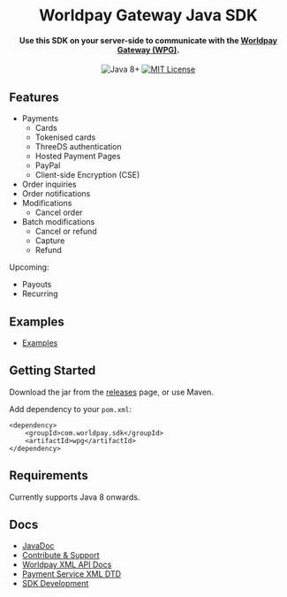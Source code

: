 <h1 align="center">
  Worldpay Gateway Java SDK
</h1>

<h4 align="center">
  Use this SDK on your server-side to communicate with the <a href="https://www.worldpay.com/global/products/gateway-services">Worldpay Gateway (WPG)</a>.
</h4>

<p align="center">
  <img src="https://img.shields.io/badge/Java-8+-blue.svg" alt="Java 8+" />
  <a href="license.md">
    <img src="https://img.shields.io/badge/license-MIT-blue.svg" alt="MIT License" />
  </a>
</p>

## Features
- Payments
  - Cards
  - Tokenised cards
  - ThreeDS authentication
  - Hosted Payment Pages
  - PayPal
  - Client-side Encryption (CSE)
- Order inquiries
- Order notifications
- Modifications
    - Cancel order
- Batch modifications
    - Cancel or refund
    - Capture
    - Refund

Upcoming:
- Payouts
- Recurring

## Examples
- [Examples](wpg-examples/src/test/java/com/worldpay/sdk/wpg/examples)

## Getting Started
Download the jar from the [releases](../../releases) page, or use Maven.

Add dependency to your `pom.xml`:

````
<dependency>
    <groupId>com.worldpay.sdk</groupId>
    <artifactId>wpg</artifactId>
</dependency>
````

## Requirements
Currently supports Java 8 onwards.

## Docs
- [JavaDoc](docs/javadoc/index.html)
- [Contribute & Support](docs/contribute-and-support.md)
- [Worldpay XML API Docs](http://support.worldpay.com/support/kb/gg/corporate-gateway-guide/content/home.htm)
- [Payment Service XML DTD](http://dtd.worldpay.com/v1/)
- [SDK Development](docs/development.md)
